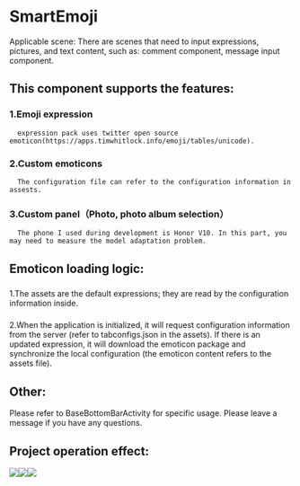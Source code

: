 # SmartEmoji
   Applicable scene: There are scenes that need to input expressions, pictures, and text content, such as: comment component, message input component.
   
## This component supports the features:
### 1.Emoji expression 
      expression pack uses twitter open source emoticon(https://apps.timwhitlock.info/emoji/tables/unicode).
### 2.Custom emoticons
      The configuration file can refer to the configuration information in assests.
### 3.Custom panel（Photo, photo album selection）
      The phone I used during development is Honor V10. In this part, you may need to measure the model adaptation problem.
    
## Emoticon loading logic:
###
   1.The assets are the default expressions; they are read by the configuration information inside.
###
   2.When the application is initialized, it will request configuration information from the server (refer to tabconfigs.json in the assets). If there is an updated expression, it will download the emoticon package and synchronize the local configuration (the emoticon content refers to the assets file).
   
## Other:
   Please refer to BaseBottomBarActivity for specific usage. 
   Please leave a message if you have any questions.

## Project operation effect:
![](https://github.com/qxmmxi/SmartEmoji/blob/master/screenshots/1.jpg?raw=true)![](https://github.com/qxmmxi/SmartEmoji/blob/master/screenshots/2.jpg?raw=true)![](https://github.com/qxmmxi/SmartEmoji/blob/master/screenshots/3.jpg?raw=true)
